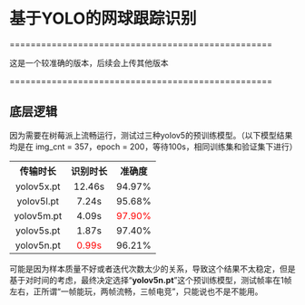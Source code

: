 <!--
 * @Description: 基于YOLO的网球跟踪识别
 * @Author: shadow221213
 * @Date: 2023-06-12 13:45:13
 * @LastEditTime: 2023-06-14 15:40:54
-->

# 基于YOLO的网球跟踪识别

==================================================

这是一个较准确的版本，后续会上传其他版本

==================================================

## 底层逻辑

因为需要在树莓派上流畅运行，测试过三种yolov5的预训练模型。（以下模型结果均是在 img_cnt = 357，epoch = 200，等待100s，相同训练集和验证集下进行）

<table>
    <tr>
        <th>传输时长</th>
        <th>识别时长</th>
        <th>准确度</th>
    </tr>
    <tr align="center">
        <td>yolov5x.pt</td>
        <td>12.46s</td>
        <td>94.97%</td>
    </tr>
    <tr align="center">
        <td>yolov5l.pt</td>
        <td>7.24s</td>
        <td>95.68%</td>
    </tr>
    <tr align="center">
        <td>yolov5m.pt</td>
        <td>4.09s</td>
        <td><font color=red>97.90%</font></td>
    </tr>
    <tr align="center">
        <td>yolov5s.pt</td>
        <td>1.87s</td>
        <td>97.40%</td>
    </tr>
    <tr align="center">
        <td>yolov5n.pt</td>
        <td><font color=red>0.99s</font></td>
        <td>96.21%</td>
    </tr>
</table>

可能是因为样本质量不好或者迭代次数太少的关系，导致这个结果不太稳定，但是基于对时间的考虑，最终决定选择“**yolov5n.pt**”这个预训练模型，测试帧率在1帧左右，正所谓“一帧能玩，两帧流畅，三帧电竞”，只能说也不是不能用。
